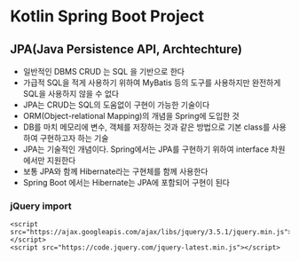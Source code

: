 # Kotlin Spring Boot Project

## JPA(Java Persistence API, Archtechture)
* 일반적인 DBMS CRUD 는 SQL 을 기반으로 한다
* 가급적 SQL을 적게 사용하기 위하여 MyBatis 등의 도구를 사용하지만
    완전하게 SQL을 사용하지 않을 수 없다
* JPA는 CRUD는 SQL의 도움없이 구현이 가능한 기술이다
* ORM(Object-relational Mapping)의 개념을 Spring에 도입한 것
* DB를 마치 메모리에 변수, 객체를 저장하는 것과 같은 방법으로 
    기본 class를 사용하여 구현하고자 하는 기술
* JPA는 기술적인 개념이다. Spring에서는 JPA를 구현하기 위하여 
    interface 차원에서만 지원한다
* 보통 JPA와 함께 Hibernate라는 구현체를 함께 사용한다
* Spring Boot 에서는 Hibernate는 JPA에 포함되어 구현이 된다

### jQuery import 
    <script src="https://ajax.googleapis.com/ajax/libs/jquery/3.5.1/jquery.min.js"></script>
    <script src="https://code.jquery.com/jquery-latest.min.js"></script>